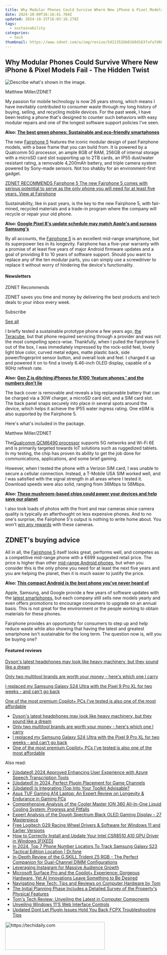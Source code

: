 ```yaml
---
title: Why Modular Phones Could Survive Where New iPhone & Pixel Models Fail - The Hidden Twist
date: 2024-10-09T16:16:41.704Z
updated: 2024-10-15T16:03:18.278Z
tags:
  - sustainability
categories:
  - tech
thumbnail: https://www.zdnet.com/a/img/resize/5d11352bb0168d163fafa7d606a0fe50804eb86a/2023/08/30/1bbe1fb3-da05-4b58-8f8a-0eaa8c4a9124/fairphone-5-2.jpg?width=278&height=156&fit=crop&auto=webp
---
```


## Why Modular Phones Could Survive Where New iPhone & Pixel Models Fail - The Hidden Twist

![Describe what's shown in the image.](https://www.zdnet.com/a/img/resize/ae086340466ae732707cd45f41a7e9e7b109141e/2023/08/30/1bbe1fb3-da05-4b58-8f8a-0eaa8c4a9124/fairphone-5-2.jpg?auto=webp&width=1280)

Matthew Miller/ZDNET

My passion for mobile technology is now 26 years strong, which means I have inevitably contributed to consumer waste through my long history of buying, selling, and recycling mobile devices. For the past week, I have been testing a phone that's designed to counter such behaviors with easy modular repairs and one of the longest software support policies I've seen.

**Also: [The best green phones: Sustainable and eco-friendly smartphones](https://www.zdnet.com/home-and-office/sustainability/best-green-phone/)**

The new [Fairphone 5](https://www.fairphone.com/en/) features the iconic modular design of past Fairphone models, with a base frame that you can build from. It is powered by a Qualcomm 5G processor, an ample 8GB of RAM, 256GB of internal storage with a microSD card slot supporting up to 2TB cards, an IP55 dust/water resistant rating, a removable 4,200mAh battery, and triple camera system powered by Sony-made sensors. Not too shabby for an environment-first gadget.

[ZDNET RECOMMENDS Fairphone 5 The new Fairphone 5 comes with serious potential to serve as the only phone you will need for at least five years. View at Fairphone](https://www.fairphone.com/en/)

Sustainability, like in past years, is the key to the new Fairphone 5, with fair-mined, recycled materials and a trade-in program where the company will recycle or repair your old phone.

**Also: [Google Pixel 8's update schedule may match Apple's and surpass Samsung's](https://www.zdnet.com/article/google-pixel-8-update-schedule-will-surpass-samsung-and-maybe-even-match-apple/)**

By all accounts, the [Fairphone 5](https://www.fairphone.com/en/) is an excellent mid-range smartphone, but its superpower lies in its longevity. Fairphone has a five-year warranty with a promise of at least five years of major Android firmware updates and a goal of providing 8 to 10 years of software support. Should you want to replace any of the ten modular parts, you can simply use a screwdriver to replace it without worry of hindering the device's functionality.

#### Newsletters

ZDNET Recommends

ZDNET saves you time and money by delivering the best products and tech deals to your inbox every week.

 Subscribe

[See all](https://www.zdnet.com/newsletters/)

I briefly tested a sustainable prototype phone a few years ago, [the Teracube](https://www.zdnet.com/article/teracube-hands-on-affordable-mid-range-android-phone-with-unique-4-year-warranty-service/), but that phone required servicing through a provider and was not the most compelling specs-wise. Thankfully, when I pulled the Fairphone 5 out of the box, I was immediately impressed by the rock-solid feel, lovely light blue color, curved metal edges, matte plastic back, side power/fingerprint sensor button, and overall look and feel. I charged it up and powered it on to find a lovely 6.46-inch OLED display, capable of a 90Hz refresh rate.

**Also: [Gen Z is ditching iPhones for $100 'feature phones,' and the numbers don't lie](https://www.zdnet.com/article/gen-z-are-ditching-iphones-for-100-feature-phones-and-the-numbers-dont-lie/)**

The back cover is removable and reveals a big replaceable battery that can be charged via a 30W charger, a microSD card slot, and a SIM card slot. The back panel snaps securely into place in several spots around the device, which helps it achieve the IP55 water ingress rating. One eSIM is also supported by the Fairphone 5.

Here's what's included in the package.

Matthew Miller/ZDNET

The[Qualcomm QCM6490 processor](https://www.qualcomm.com/products/internet-of-things/industrial/building-enterprise/qcm6490) supports 5G networks and Wi-Fi 6E and is primarily targeted towards IoT solutions such as ruggedized tablets. In my testing, the chip has proven its ability to get the job done for communications, applications, and some brief gaming. 

However, when I tested the phone with a Verizon SIM card, I was unable to secure a cellular connection. Instead, a T-Mobile USA SIM worked well, and I was satisfied with the signal strength in all areas where I tested it. Download speeds were also solid, ranging from 36Mbps to 58Mbps.

**Also: [These mushroom-based chips could power your devices and help save our planet](https://www.zdnet.com/home-and-office/sustainability/these-mushroom-based-chips-could-power-your-devices-and-help-save-our-planet/)**

I also took loads of photos with the front and rear cameras since camera quality is typically an afterthought on less expensive phones. And to no one's surprise, the Fairphone 5's output is nothing to write home about. You won't [win any rewards](https://www.zdnet.com/article/this-years-iphone-photography-awards-prove-how-capable-your-older-iphone-still-is/) with these cameras.

## ZDNET's buying advice

All in all, the [Fairphone 5](https://www.fairphone.com/en/) itself looks great, performs well, and competes as a competitive mid-range phone with a €699 suggested retail price. The price is higher than other [mid-range Android phones](https://www.zdnet.com/article/best-cheap-5g-phone/), but when you consider this is the only phone you need for at least the next five years and you are helping the planet, then it is much easier to justify the price. 

**Also: [This compact Android is the best phone you've never heard of](https://www.zdnet.com/article/this-compact-android-is-the-best-phone-youve-never-heard-of/)**

Apple, Samsung, and Google provide a few years of software updates with the [latest smartphones](https://www.zdnet.com/article/best-phone/), but each company still sells new models yearly and even offers promotions to encourage consumers to upgrade on an annual basis. This is not great for the environment or the people working to obtain materials for these phones.

Fairphone provides an opportunity for consumers to step up and help reduce waste while also showing that having the latest and greatest smartphone isn't sustainable for the long term. The question now is, will you be buying one?

#### Featured reviews

[Dyson's latest headphones may look like heavy machinery, but they sound like a dream](https://www.zdnet.com/article/dysons-latest-headphones-may-look-like-a-piece-of-heavy-machinery-but-sound-like-a-dream/ "Dyson's latest headphones may look like heavy machinery, but they sound like a dream")

[Only two multitool brands are worth your money - here's which one I carry](https://www.zdnet.com/article/only-two-multitool-brands-are-worth-your-money-heres-which-one-i-carry/ "Only two multitool brands are worth your money - here's which one I carry")

[I replaced my Samsung Galaxy S24 Ultra with the Pixel 9 Pro XL for two weeks - and can't go back](https://www.zdnet.com/article/i-replaced-my-samsung-galaxy-s24-ultra-with-the-pixel-9-pro-xl-for-two-weeks-and-cant-go-back/ "I replaced my Samsung Galaxy S24 Ultra with the Pixel 9 Pro XL for two weeks - and can't go back")

[One of the most premium Copilot+ PCs I've tested is also one of the most affordable](https://www.zdnet.com/article/one-of-the-most-premium-copilot-pcs-ive-tested-is-also-one-of-the-most-affordable/ "One of the most premium Copilot+ PCs I've tested is also one of the most affordable")

* [Dyson's latest headphones may look like heavy machinery, but they sound like a dream](https://www.zdnet.com/article/dysons-latest-headphones-may-look-like-a-piece-of-heavy-machinery-but-sound-like-a-dream/ "Dyson's latest headphones may look like heavy machinery, but they sound like a dream")
* [Only two multitool brands are worth your money - here's which one I carry](https://www.zdnet.com/article/only-two-multitool-brands-are-worth-your-money-heres-which-one-i-carry/ "Only two multitool brands are worth your money - here's which one I carry")
* [I replaced my Samsung Galaxy S24 Ultra with the Pixel 9 Pro XL for two weeks - and can't go back](https://www.zdnet.com/article/i-replaced-my-samsung-galaxy-s24-ultra-with-the-pixel-9-pro-xl-for-two-weeks-and-cant-go-back/ "I replaced my Samsung Galaxy S24 Ultra with the Pixel 9 Pro XL for two weeks - and can't go back")
* [One of the most premium Copilot+ PCs I've tested is also one of the most affordable](https://www.zdnet.com/article/one-of-the-most-premium-copilot-pcs-ive-tested-is-also-one-of-the-most-affordable/ "One of the most premium Copilot+ PCs I've tested is also one of the most affordable")

<ins class="adsbygoogle"
     style="display:block"
     data-ad-format="autorelaxed"
     data-ad-client="ca-pub-7571918770474297"
     data-ad-slot="1223367746"></ins>

<ins class="adsbygoogle"
     style="display:block"
     data-ad-client="ca-pub-7571918770474297"
     data-ad-slot="8358498916"
     data-ad-format="auto"
     data-full-width-responsive="true"></ins>

<span class="atpl-alsoreadstyle">Also read:</span>
<div><ul>
<li><a href="https://article-knowledge.techidaily.com/updated-2024-approved-enhancing-user-experience-with-azure-speech-transcription-tools/"><u>[Updated] 2024 Approved Enhancing User Experience with Azure Speech Transcription Tools</u></a></li>
<li><a href="https://youtube-tips.techidaily.com/ed-in-2024-perfect-plugin-placement-for-game-channels/"><u>[Updated] In 2024, Perfect Plugin Placement for Game Channels</u></a></li>
<li><a href="https://screen-activity-recording.techidaily.com/updated-is-integrating-itop-into-your-toolkit-advisable/"><u>[Updated] Is Integrating ITop Into Your Toolkit Advisable?</u></a></li>
<li><a href="https://hardware-reviews.techidaily.com/asus-tuf-gaming-a14-laptop-an-expert-review-on-longevity-and-endurance-in-gaming-pcs/"><u>Asus TUF Gaming A14 Laptop: An Expert Review on Longevity & Endurance in Gaming PCs</u></a></li>
<li><a href="https://hardware-reviews.techidaily.com/comprehensive-analysis-of-the-cooler-master-ion-360-all-in-one-liquid-cooling-system-progress-and-pitfalls/"><u>Comprehensive Analysis of the Cooler Master ION 360 All-In-One Liquid Cooling System: Progress and Pitfalls</u></a></li>
<li><a href="https://hardware-reviews.techidaily.com/expert-analysis-of-the-dough-spectrum-black-oled-gaming-display-27-masterpiece/"><u>Expert Analysis of the Dough Spectrum Black OLED Gaming Display - 27 Masterpiece</u></a></li>
<li><a href="https://hardware-help.techidaily.com/free-logitech-g29-racing-wheel-drivers-and-software-for-windows-11-and-earlier-versions/"><u>Free Logitech G29 Racing Wheel Drivers & Software for Windows 11 and Earlier Versions</u></a></li>
<li><a href="https://hardware-updates.techidaily.com/how-to-correctly-install-and-update-your-intel-csr8510-a10-gpu-driver-in-windows-fixed/"><u>How to Correctly Install and Update Your Intel CSR8510 A10 GPU Driver in Windows [FIXED]</u></a></li>
<li><a href="https://android-location-track.techidaily.com/in-2024-top-7-phone-number-locators-to-track-samsung-galaxy-s23-tactical-edition-location-drfone-by-drfone-virtual-android/"><u>In 2024, Top 7 Phone Number Locators To Track Samsung Galaxy S23 Tactical Edition Location | Dr.fone</u></a></li>
<li><a href="https://hardware-reviews.techidaily.com/in-depth-review-of-the-gskill-trident-z5-rgb-the-perfect-companion-for-dual-channel-dimm-configurations/"><u>In-Depth Review of the G.SKILL Trident Z5 RGB - The Perfect Companion for Dual-Channel DIMM Configurations</u></a></li>
<li><a href="https://instagram-videos.techidaily.com/leveraging-instagram-for-massive-audience-growth/"><u>Leveraging Instagram for Massive Audience Growth</u></a></li>
<li><a href="https://hardware-reviews.techidaily.com/microsoft-surface-pro-and-the-copilotplus-experience-gorgeous-hardware-yet-ai-innovations-leave-something-to-be-desired/"><u>Microsoft Surface Pro and the Copilot+ Experience: Gorgeous Hardware, Yet AI Innovations Leave Something to Be Desired</u></a></li>
<li><a href="https://hardware-reviews.techidaily.com/navigating-new-tech-tips-and-reviews-on-computer-hardware-by-tom/"><u>Navigating New Tech: Tips and Reviews on Computer Hardware by Tom</u></a></li>
<li><a href="https://hardware-reviews.techidaily.com/the-initial-planning-phase-includes-a-detailed-survey-of-the-propertys-physical-features/"><u>The Initial Planning Phase Includes a Detailed Survey of the Property's Physical Features</u></a></li>
<li><a href="https://hardware-reviews.techidaily.com/toms-tech-review-unveiling-the-latest-in-computer-components/"><u>Tom's Tech Review: Unveiling the Latest in Computer Components</u></a></li>
<li><a href="https://win11.techidaily.com/unveiling-windows-11s-web-interface-controls/"><u>Unveiling Windows 11'S Web Interface Controls</u></a></li>
<li><a href="https://ai-vdieo-software.techidaily.com/updated-dont-let-plugin-issues-hold-you-back-fcpx-troubleshooting-tips/"><u>Updated Dont Let Plugin Issues Hold You Back FCPX Troubleshooting Tips</u></a></li>
</ul></div>

<!-- affiliate ads begin -->
<a href="https://wigfever.sjv.io/c/5597632/2014848/22899" target="_top" id="2014848">
  <img src="//a.impactradius-go.com/display-ad/22899-2014848" border="0" alt="https://techidaily.com" width="320" height="90"/>
</a>
<img height="0" width="0" src="https://wigfever.sjv.io/i/5597632/2014848/22899" style="position:absolute;visibility:hidden;" border="0" />
<!-- affiliate ads end -->

